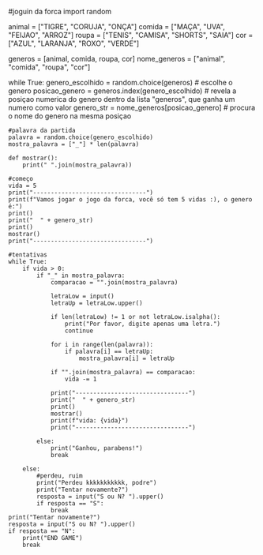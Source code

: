 #joguin da forca
import random

animal = ["TIGRE", "CORUJA", "ONÇA"]
comida = ["MAÇA", "UVA", "FEIJAO", "ARROZ"]
roupa = ["TENIS", "CAMISA", "SHORTS", "SAIA"]
cor = ["AZUL", "LARANJA", "ROXO", "VERDE"]


generos = [animal, comida, roupa, cor]
nome_generos = ["animal", "comida", "roupa", "cor"]

while True:
    genero_escolhido = random.choice(generos)  # escolhe o genero
    posicao_genero = generos.index(genero_escolhido)  # revela a posiçao numerica do genero dentro da lista "generos", que ganha um numero como valor
    genero_str = nome_generos[posicao_genero]  # procura o nome do genero na mesma posiçao


    #palavra da partida
    palavra = random.choice(genero_escolhido)  
    mostra_palavra = ["_"] * len(palavra)

    def mostrar():
        print(" ".join(mostra_palavra))

    #começo
    vida = 5
    print("--------------------------------")
    print(f"Vamos jogar o jogo da forca, você só tem 5 vidas :), o genero é:")
    print()
    print("  " + genero_str)
    print()
    mostrar()
    print("--------------------------------")

    #tentativas
    while True:
        if vida > 0:
            if "_" in mostra_palavra:
                comparacao = "".join(mostra_palavra)

                letraLow = input()
                letraUp = letraLow.upper()

                if len(letraLow) != 1 or not letraLow.isalpha():
                    print("Por favor, digite apenas uma letra.")
                    continue

                for i in range(len(palavra)):
                    if palavra[i] == letraUp:
                        mostra_palavra[i] = letraUp

                if "".join(mostra_palavra) == comparacao:
                    vida -= 1

                print("--------------------------------")
                print("  " + genero_str)
                print()
                mostrar()
                print(f"vida: {vida}")
                print("--------------------------------")

            else:
                print("Ganhou, parabens!")                
                break
                
        else:
            #perdeu, ruim
            print("Perdeu kkkkkkkkkkk, podre")   
            print("Tentar novamente?")
            resposta = input("S ou N? ").upper()
            if resposta == "S":
                break
    print("Tentar novamente?")       
    resposta = input("S ou N? ").upper()
    if resposta == "N":
        print("END GAME")
        break
